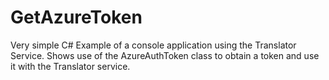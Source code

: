 # GetAzureToken
Very simple C# Example of a console application using the Translator Service.
Shows use of the AzureAuthToken class to obtain a token and use it with the Translator service.
